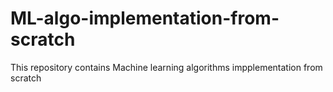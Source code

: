 # ML-algo-implementation-from-scratch

This repository contains Machine learning algorithms impplementation from scratch
